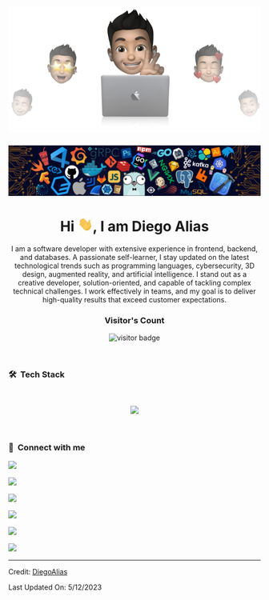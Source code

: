 <h1 align="center"><img src="https://raw.githubusercontent.com/KevinPatel04/KevinPatel04/master/cover-thompson.png"></h1>
<p align="center"><img src="https://raw.githubusercontent.com/KevinPatel04/KevinPatel04/master/header.png"></p>

<h1 align="center">Hi <img src="https://raw.githubusercontent.com/KevinPatel04/KevinPatel04/master/Hi.gif" width="30px">, I am Diego Alias </h1>

<p align="center" width="150px"> I am a software developer with extensive experience in frontend, backend, and databases. A passionate self-learner, I stay updated on the latest technological trends such as programming languages, cybersecurity, 3D design, augmented reality, and artificial intelligence. I stand out as a creative developer, solution-oriented, and capable of tackling complex technical challenges. I work effectively in teams, and my goal is to deliver high-quality results that exceed customer expectations.</p>

<h3 align="center"><b>Visitor's Count</b></h3>
<p align="center"><img src="https://profile-counter.glitch.me/%7BDiegoAlias%7D/count.svg" alt="visitor badge"/></p>

<br/>

### 🛠 &nbsp;Tech Stack

<br/>

<p align="center">
  <a href="https://skillicons.dev">
    <img src="https://skillicons.dev/icons?i=azure,bootstrap,css,html,java,js,react,vite,py,discord,docker,git,github,mongodb,mysql,nextjs,nodejs,postman,tailwind,ts,blender,threejs,unity,vscode,idea&perline=14" />
  </a>
</p>

<br/>

### :link: &nbsp;Connect with me


  
<a href="https://portafolio-diego-alias.vercel.app"><img src="https://img.shields.io/badge/website-000000?style=for-the-badge&logo=About.me&logoColor=white"/></a>

<a href="https://linkedin.com/in/diego-seba-alias"><img src="https://img.shields.io/badge/LinkedIn-0077B5?style=for-the-badge&logo=linkedin&logoColor=white"/></a>
                                                             
<a href="mailto:diegoaliasm10@gmail.com"><img src="https://img.shields.io/badge/-diegoaliasm10@gmail.com-D14836?style=for-the-badge&logo=gmail&logoColor=white"/></a>                      

<a href="https://instagram.com/ia.code"><img src="https://img.shields.io/badge/-ia.code-E4405F?style=for-the-badge&logo=Instagram&logoColor=white"/></a>

<a href="https://web.telegram.org/k/"><img src="https://img.shields.io/badge/Telegram-2CA5E0?style=for-the-badge&logo=telegram&logoColor=white"/></a>

<a href="https://web.whatsapp.com/"><img src="https://img.shields.io/badge/WhatsApp-25D366?style=for-the-badge&logo=whatsapp&logoColor=white"/></a>




---
Credit: [DiegoAlias](https://github.com/DiegoAlias)


Last Updated On: 5/12/2023



